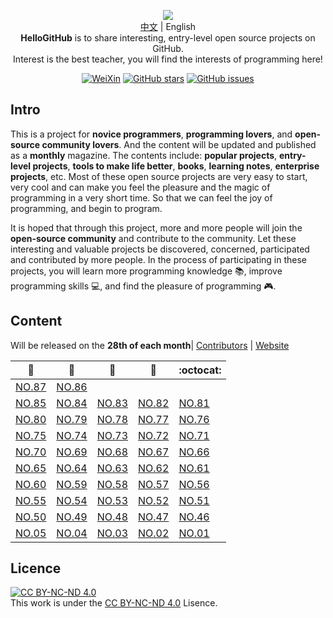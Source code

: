 <p align="center">
  <img src="https://cdn.jsdelivr.net/gh/521xueweihan/img_logo@main/logo/readme.gif"/>
  <br><a href="README.md">中文</a> | English 
  <br><strong>HelloGitHub</strong> is to share interesting, entry-level open source projects on GitHub.
  <br>Interest is the best teacher, you will find the interests of programming here!
</p>

<p align="center">
  <a href="https://raw.githubusercontent.com/521xueweihan/img_logo/master/logo/weixin.png"><img src="https://img.shields.io/badge/Talk-WeChat-brightgreen.svg?style=popout-square" alt="WeiXin"></a>
  <a href="https://github.com/521xueweihan/HelloGitHub/stargazers"><img src="https://img.shields.io/github/stars/521xueweihan/HelloGitHub.svg?style=popout-square" alt="GitHub stars"></a>
  <a href="https://github.com/521xueweihan/HelloGitHub/issues"><img src="https://img.shields.io/github/issues/521xueweihan/HelloGitHub.svg?style=popout-square" alt="GitHub issues"></a>
</p>

## Intro

This is a project for **novice programmers**, **programming lovers**, and **open-source community lovers**. And the content will be updated and published as a **monthly** magazine. The contents include: **popular projects**, **entry-level projects**, **tools to make life better**, **books**, **learning notes**, **enterprise projects**, etc. Most of these open source projects are very easy to start, very cool and can make you feel the pleasure and the magic of programming in a very short time. So that we can feel the joy of programming, and begin to program.

It is hoped that through this project, more and more people will join the **open-source community** and contribute to the community. Let these interesting and valuable projects be discovered, concerned, participated and contributed by more people. In the process of participating in these projects, you will learn more programming knowledge 📚, improve programming skills 💻, and find the pleasure of programming 🎮.

## Content

Will be released on the **28th of each month**| [Contributors](https://github.com/521xueweihan/HelloGitHub/blob/master/content/contributors.md) | [Website](https://hellogithub.com)

| :card_index: | :jack_o_lantern: | :beer: | :fish_cake: | :octocat: |
| ------- | ----- | ------------ | ------ | --------- |
| [NO.87](/content/HelloGitHub87.md) | [NO.86](/content/HelloGitHub86.md) |
| [NO.85](/content/HelloGitHub85.md) | [NO.84](/content/HelloGitHub84.md) | [NO.83](/content/HelloGitHub83.md) | [NO.82](/content/HelloGitHub82.md) | [NO.81](/content/HelloGitHub81.md) |
| [NO.80](/content/HelloGitHub80.md) | [NO.79](/content/HelloGitHub79.md) | [NO.78](/content/HelloGitHub78.md) | [NO.77](/content/HelloGitHub77.md) | [NO.76](/content/HelloGitHub76.md) |
| [NO.75](/content/HelloGitHub75.md) | [NO.74](/content/HelloGitHub74.md) | [NO.73](/content/HelloGitHub73.md) | [NO.72](/content/HelloGitHub72.md) | [NO.71](/content/HelloGitHub71.md) |
| [NO.70](/content/HelloGitHub70.md) | [NO.69](/content/HelloGitHub69.md) | [NO.68](/content/HelloGitHub68.md) | [NO.67](/content/HelloGitHub67.md) | [NO.66](/content/HelloGitHub66.md) |
| [NO.65](/content/HelloGitHub65.md) | [NO.64](/content/HelloGitHub64.md) | [NO.63](/content/HelloGitHub63.md) | [NO.62](/content/HelloGitHub62.md) | [NO.61](/content/HelloGitHub61.md) |
| [NO.60](/content/HelloGitHub60.md) | [NO.59](/content/HelloGitHub59.md) | [NO.58](/content/HelloGitHub58.md) | [NO.57](/content/HelloGitHub57.md) | [NO.56](/content/HelloGitHub56.md) |
| [NO.55](/content/HelloGitHub55.md) | [NO.54](/content/HelloGitHub54.md) | [NO.53](/content/HelloGitHub53.md) | [NO.52](/content/HelloGitHub52.md) | [NO.51](/content/HelloGitHub51.md) |
| [NO.50](/content/HelloGitHub50.md) | [NO.49](/content/HelloGitHub49.md) | [NO.48](/content/HelloGitHub48.md) | [NO.47](/content/HelloGitHub47.md) | [NO.46](/content/HelloGitHub46.md) |
| [NO.05](/content/05/HelloGitHub05.md) | [NO.04](/content/04/HelloGitHub04.md) | [NO.03](/content/03/HelloGitHub03.md) | [NO.02](/content/02/HelloGitHub02.md) | [NO.01](/content/01/HelloGitHub01.md) |


## Licence

<a rel="license" href="https://creativecommons.org/licenses/by-nc-nd/4.0/deed.en"><img alt="CC BY-NC-ND 4.0" style="border-width: 0" src="https://licensebuttons.net/l/by-nc-nd/4.0/88x31.png"></a><br>This work is under the <a rel="license" href="https://creativecommons.org/licenses/by-nc-nd/4.0/deed.en">CC BY-NC-ND 4.0</a> Lisence.
